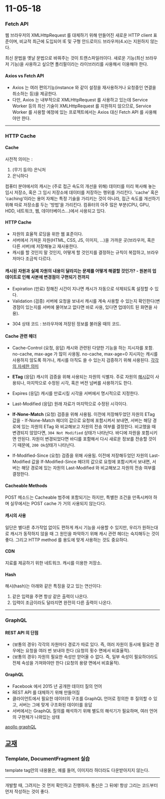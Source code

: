 # 11-05-18

### Fetch API

웹 브라우저의 XMLHttpRequest 를 대체하기 위해 만들어진 새로운 HTTP client 표준이며, 비교적 최근에 도입되어 IE 및 구형 안드로이드 브라우저(4.x)는 지원하지 않는다.

최신 문법을 옛날 문법으로 바꿔주는 것이 트랜스파일러이다. 새로운 기능(최신 브라우저 기능)을 사용하고 싶으면 폴리필이라는 라이브러리를 사용해서 이용해야 한다.

#### Axios vs Fetch API

- Axios 는 여러 편의기능(instance 와 같이 설정을 재사용하거나 요청중인 연결을 취소하는 등)을 제공한다.
- 다만, Axios 는 내부적으로 XMLHttpRequest 를 사용하고 있는데 Service Worker 등의 최신 기술이 XMLHttpRequest 를 지원하지 않으므로, Service Worker 를 사용할 예정에 있는 프로젝트에서는 Axios 대신 Fetch API 를 사용해야만 한다.

---

### HTTP Cache

#### Cache

사전적 의미는 :

1. (무기 등의) 은닉처
2. 은닉하다

컴퓨터 분야에서의 캐시는 (주로 접근 속도의 개선을 위해) 데이터를 미리 복사해 놓는 임시 저장소, 혹은 그 임시 저장소에 데이터를 저장하는 행위를 가리킨다.
'cache' 혹은 'caching'이라는 용어 자체는 특정 기술을 가리키는 것이 아니라, 접근 속도를 개선하기 위해 따로 저장소를 두는 '방법'을 가리킨다.
컴퓨터의 아주 많은 부분(CPU, GPU, HDD, 네트워크, 웹, 데이터베이스...)에서 사용되고 있다.

#### HTTP Cache

- 자원의 효율적 로딩을 위한 웹 표준이다.
- 서버에서 가져온 자원(HTML, CSS, JS, 이미지, ...)을 가까운 곳(브라우저, 혹은 다른 서버)에 저장해놓고 재사용한다.
- 캐시를 할 것인지 말 것인지, 어떻게 할 것인지를 결정하는 규칙이 복잡하고, 브라우저마다 조금씩 다르다.

#### 캐시된 자원과 실제 자원의 내용이 달라지는 문제를 어떻게 해결할 것인가? - 원본의 업데이트로 인해 사본에 변경점이 구현되기 전까지

- Expiration (만료)
  정해진 시간이 지나면 캐시가 자동으로 삭제되도록 설정할 수 있다.
- Validation (검증)
  서버에 요청을 보내서 캐시를 계속 사용할 수 있는지 확인한다(변경점이 있는지를 서버에 물어보고 없다면 바로 사용, 있다면 업데이트 된 화면을 사용).

* 304 상태 코드 : 브라우저에 저장된 정보를 불러올 때의 코드.

#### Cache 관련 헤더

- Cache-Control
  (요청, 응답) 캐시와 관련된 다양한 기능을 하는 지시자를 포함. no-cache, max-age 가 많이 사용됨. no-cache, max-age=0 지시자는 캐시를 사용하지 않도록 하거나, 캐시를 아직도 쓸 수 있는지 검증하기 위해 사용된다. [각각의 자세한 의미](https://stackoverflow.com/questions/1046966/whats-the-difference-between-cache-control-max-age-0-and-no-cache)
- **ETag**
  (응답) 캐시의 검증을 위해 사용되는 자원의 식별자. 주로 자원의 [해시](https://namu.wiki/w/%ED%95%B4%EC%8B%9C)값이 사용되나, 마지막으로 수정된 시각, 혹은 버전 넘버를 사용하기도 한다.
- Expires
  (응답) 캐시를 만료시킬 시각을 서버에서 명시적으로 지정한다.

- Last-Modified
  (응답) 원래 자료가 마지막으로 수정된 시각이다.
- **If-None-Match**
  (요청) 검증을 위해 사용됨. 이전에 저장해두었던 자원의 ETag 값을 - If-None-Match 헤더의 값으로 요청에 포함시켜서 보내면, 서버는 해당 경로에 있는 자원의 ETag 와 비교해보고 자원의 전송 여부를 결정한다. 비교했을 때 변경되지 않았다면, `304 Not Modified` 상태가 나타난다. 바디에 자원을 포함시키면 안된다. 자원이 변경되었다면 바디를 포함해서 다시 새로운 정보를 전송할 것이기 때문에, `200 Ok`상태가 나타난다.
- If-Modified-Since
  (요청) 검증을 위해 사용됨. 이전에 저장해두었던 자원의 Last-Modified 값을 If-Modified-Since 헤더의 값으로 요청에 포함시켜서 보내면, 서버는 해당 경로에 있는 자원의 Last-Modified 와 비교해보고 자원의 전송 여부를 결정한다.

#### Cacheable Methods

POST 메소드는 Cacheable 범주에 포함되기는 하지만, 특별한 조건을 만족시켜야 하며 실무에서는 POST cache 가 거의 사용되지 않는다다.

#### 캐시의 사용

일단은 별다른 추가작업 없이도 편하게 캐시 기능을 사용할 수 있지만, 우리가 원하는대로 캐시가 동작하지 않을 때 그 원인을 파악하기 위해 캐시 관련 헤더는 숙지해두는 것이 좋다. 그리고 HTTP method 를 용도에 맞게 사용하는 것도 중요하다.

#### CDN

지료를 제공하기 위한 네트워크. 캐시를 이용한 저장소.

#### Hash

해시(hash)는 아래와 같은 특징을 갖고 있는 연산이다:

1. 같은 입력을 주면 항상 같은 출력이 나온다.
2. 입력이 조금이라도 달라지면 완전히 다른 출력이 나온다.

---

### GraphQL

#### REST API 의 단점

- (보통의 경우) 각각의 자원마다 경로가 따로 있다. 즉, 여러 자원이 동시에 필요한 경우에는 요청을 여러 번 보내야 한다 (요청의 횟수 면에서 비효율적).
- (보통의 경우) 자원의 필요한 속성만 얻어올 수 없다. 즉, 일부 속성이 필요하더라도 전체 속성을 가져와야만 한다 (요청의 용량 면에서 비효율적).

#### GraphQL

- Facebook 에서 2015 년 공개한 데이터 질의 언어
- REST API 를 대체하기 위해 만들어짐
- 클라이언트에서 필요한 데이터의 구조를 GraphQL 언어로 정의한 후 질의할 수 있고, 서버는 그에 맞게 구조화된 데이터를 응답
- 서버에서는 GraphQL 질의를 해석하기 위해 별도의 해석기가 필요하며, 여러 언어의 구현체가 나와있는 상태

[apollo graphQL](https://www.apollographql.com/client/)

[교재](https://fds11.github.io/fds-nodejs-http/)
---

### Template, DocumentFragment 실습

template tag안의 내용물은, 예를 들어, 이미지라 하더라도 다운받아지지 않는다.


---

개발할 때, 그려지는 것 먼저 확인하고 진행하자. 통신은 그 뒤에!
항상 그리는 코드부터 먼저 작성하는 것이 좋다.
  
